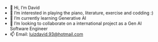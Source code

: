 - 👋 Hi, I’m David
- 👀 I’m interested in playing the piano, literature, exercise and codding :)
- 🌱 I’m currently learning Generative AI
- 💞️ I’m looking to collaborate on a international project as a Gen AI Software Engineer 
- 📫 Email: luizdavid.93@hotmail.com 

<!---
LuizDavidOlv/LuizDavidOlv is a ✨ special ✨ repository because its `README.md` (this file) appears on your GitHub profile.
You can click the Preview link to take a look at your changes.
--->
